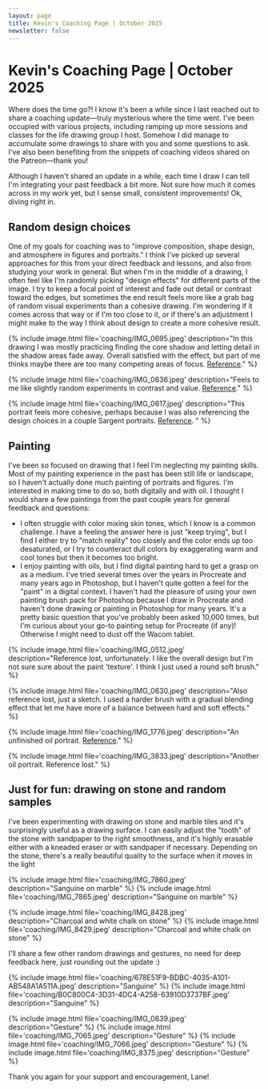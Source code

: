 ```yaml
---
layout: page
title: Kevin's Coaching Page | October 2025
newsletter: false
---
```


# Kevin's Coaching Page | October 2025

Where does the time go?! I know it's been a while since I last reached out to share a coaching update—truly mysterious where the time went. I've been occupied with various projects, including ramping up more sessions and classes for the life drawing group I host. Somehow I did manage to accumulate some drawings to share with you and some questions to ask. I've also been benefiting from the snippets of coaching videos shared on the Patreon—thank you!

Although I haven't shared an update in a while, each time I draw I can tell I'm integrating your past feedback a bit more. Not sure how much it comes across in my work yet, but I sense small, consistent improvements! Ok, diving right in.

## Random design choices

One of my goals for coaching was to "improve composition, shape design, and atmosphere in figures and portraits." I think I've picked up several approaches for this from your direct feedback and lessons, and also from studying your work in general. But when I'm in the middle of a drawing, I often feel like I'm randomly picking "design effects" for different parts of the image. I try to keep a focal point of interest and fade out detail or contrast toward the edges, but sometimes the end result feels more like a grab bag of random visual experiments than a cohesive drawing. I'm wondering if it comes across that way or if I'm too close to it, or if there's an adjustment I might make to the way I think about design to create a more cohesive result.

{% include image.html file='coaching/IMG_0695.jpeg' description="In this drawing I was mostly practicing finding the core shadow and letting detail in the shadow areas fade away. Overall satisfied with the effect, but part of me thinks maybe there are too many competing areas of focus. [Reference](/img/coaching/IMG_0693.jpeg)." %}

{% include image.html file='coaching/IMG_0636.jpeg' description="Feels to me like slightly random experiments in contrast and value. [Reference](/img/coaching/IMG_0634.jpeg)." %}

{% include image.html file='coaching/IMG_0617.jpeg' description="This portrait feels more cohesive, perhaps because I was also referencing the design choices in a couple Sargent portraits. [Reference](/img/coaching/M2MqIapg.jpeg). " %}

## Painting

I've been so focused on drawing that I feel I'm neglecting my painting skills. Most of my painting experience in the past has been still life or landscape, so I haven't actually done much painting of portraits and figures. I'm interested in making time to do so, both digitally and with oil. I thought I would share a few paintings from the past couple years for general feedback and questions:

- I often struggle with color mixing skin tones, which I know is a common challenge. I have a feeling the answer here is just "keep trying", but I find I either try to "match reality" too closely and the color ends up too desaturated, or I try to counteract dull colors by exaggerating warm and cool tones but then it becomes too bright.
- I enjoy painting with oils, but I find digital painting hard to get a grasp on as a medium. I've tried several times over the years in Procreate and many years ago in Photoshop, but I haven't quite gotten a feel for the "paint" in a digital context. I haven't had the pleasure of using your own painting brush pack for Photoshop because I draw in Procreate and haven't done drawing or painting in Photoshop for many years. It's a pretty basic question that you've probably been asked 10,000 times, but I'm curious about your go-to painting setup for Procreate (if any)! Otherwise I might need to dust off the Wacom tablet.

{% include image.html file='coaching/IMG_0512.jpeg' description="Reference lost, unfortunately. I like the overall design but I'm not sure sure about the paint 'texture'. I think I just used a round soft brush." %}

{% include image.html file='coaching/IMG_0630.jpeg' description="Also reference lost, just a sketch. I used a harder brush with a gradual blending effect that let me have more of a balance between hard and soft effects." %}

{% include image.html file='coaching/IMG_1776.jpeg' description="An unfinished oil portrait. [Reference](/img/coaching/miles.png)." %}

{% include image.html file='coaching/IMG_3833.jpeg' description="Another oil portrait. Reference lost." %}

## Just for fun: drawing on stone and random samples

I've been experimenting with drawing on stone and marble tiles and it's surprisingly useful as a drawing surface. I can easily adjust the "tooth" of the stone with sandpaper to the right smoothness, and it's highly erasable either with a kneaded eraser or with sandpaper if necessary. Depending on the stone, there's a really beautiful quality to the surface when it moves in the light

{% include image.html file='coaching/IMG_7860.jpeg' description="Sanguine on marble" %}
{% include image.html file='coaching/IMG_7865.jpeg' description="Sanguine on marble" %}

{% include image.html file='coaching/IMG_8428.jpeg' description="Charcoal and white chalk on stone" %}
{% include image.html file='coaching/IMG_8429.jpeg' description="Charcoal and white chalk on stone" %}

I'll share a few other random drawings and gestures, no need for deep feedback here, just rounding out the update :)

{% include image.html file='coaching/678E51F9-BDBC-4035-A101-AB548A1A511A.jpeg' description="Sanguine" %}
{% include image.html file='coaching/B0C800C4-3D31-4DC4-A258-63910D3737BF.jpeg' description="Sanguine" %}

{% include image.html file='coaching/IMG_0639.jpeg' description="Gesture" %}
{% include image.html file='coaching/IMG_7065.jpeg' description="Gesture" %}
{% include image.html file='coaching/IMG_7066.jpeg' description="Gesture" %}
{% include image.html file='coaching/IMG_8375.jpeg' description="Gesture" %}

Thank you again for your support and encouragement, Lane!
